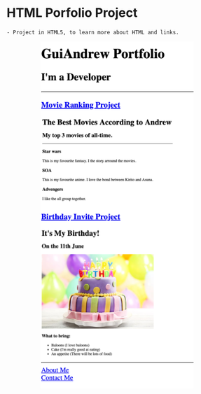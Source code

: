 # HTML Porfolio Project

    - Project in HTML5, to learn more about HTML and links.

<p align="center">
  <img src="assets/screenshots/porfolio-project.png" width="350" title="Home page">
</p>
